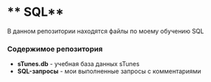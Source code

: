 # ** SQL**

В данном репозитории находятся файлы по моему обучению SQL

### Содержимое репозитория
- **sTunes.db** - учебная база данных sTunes
- **SQL-запросы** - мои выполненные запросы с комментариями


